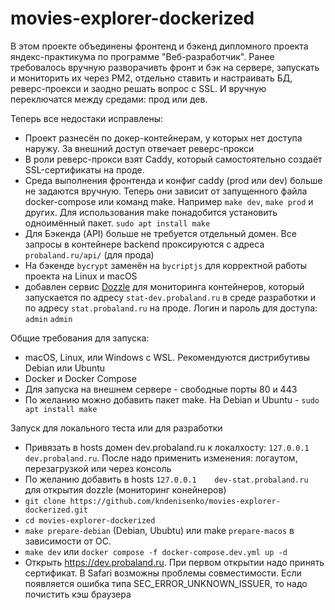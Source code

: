 # movies-explorer-dockerized

В этом проекте объединены фронтенд и бэкенд дипломного проекта яндекс-практикума по программе "Веб-разработчик". 
Ранее требовалось вручную разворачивть фронт и бэк на сервере, запускать и мониторить их через PM2, отдельно ставить и настраивать БД, реверс-проекси и заодно решать вопрос с SSL. И вручную переключатся между средами: прод или дев.

Теперь все недостаки исправлены:
- Проект разнесён по докер-контейнерам, у которых нет доступа наружу. За внешний доступ отвечает реверс-прокси
- В роли реверс-прокси взят Caddy, который самостоятельно создаёт SSL-сертификаты на проде.
- Среда выполнения фронтенда и конфиг caddy (prod или dev) больше не задаются вручную. Теперь они зависит от запущенного файла docker-compose или команд make. Например `make dev`, `make prod` и других. Для использования make понадобится установить одноимённый пакет. `sudo apt install make`
- Для Бэкенда (API) больше не требуется отдельный домен. Все запросы в контейнере backend проксируются с адреса `probaland.ru/api/` (для прода)
- На бэкенде `bycrypt` заменён на `bycriptjs` для корректной работы проекта на Linux и macOS
- добавлен сервис [Dozzle](https://github.com/amir20/dozzle) для мониторинга контейнеров, который запускается по адресу `stat-dev.probaland.ru` в среде разработки и по адресу `stat.probaland.ru` на проде. Логин и пароль для доступа: `admin` `admin`


Общие требования для запуска:
- macOS, Linux, или Windows с WSL. Рекомендуются дистрибутивы Debian или Ubuntu
- Docker и Docker Compose
- Для запуска на внешнем сервере - свободные порты 80 и 443
- По желанию можно добавить пакет make. На Debian и Ubuntu - `sudo apt install make`

Запуск для локального теста или для разработки
- Привязать в hosts домен dev.probaland.ru к локалхосту: `127.0.0.1	dev.probaland.ru`. После надо применить изменения: логаутом, перезагрузкой или через консоль
- По желанию добавить в hosts `127.0.0.1	dev-stat.probaland.ru` для открытия dozzle (мониторинг конейнеров)
- `git clone https://github.com/kndenisenko/movies-explorer-dockerized.git`
- `cd movies-explorer-dockerized`
- `make prepare-debian` (Debian, Ububtu) или make `prepare-macos` в зависимости от ОС. 
- `make dev` или `docker compose -f docker-compose.dev.yml up -d`
- Открыть https://dev.probaland.ru. При первом открытии надо принять сертификат. В Safari возможны проблемы совместимости. Если появляется ошибка типа SEC_ERROR_UNKNOWN_ISSUER, то надо почистить кэш браузера